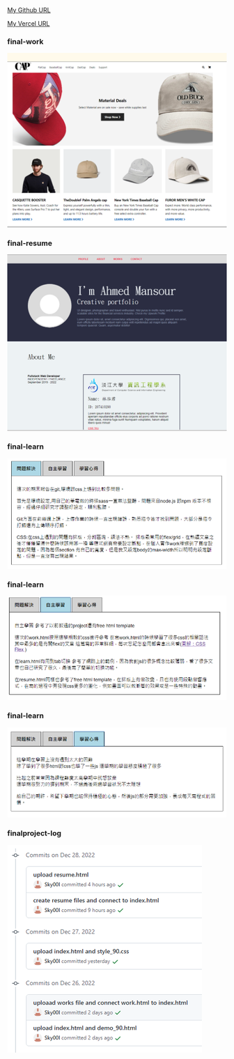 [My Github URL](https://github.com/Sky00l/1111-sweb-1N-demo-207410290)

[My Vercel URL](https://1111-sweb-1-n-demo-207410290-dl4i.vercel.app/)

### final-work
![](./images/work.PNG)

### final-resume
![](./images/resume.PNG)

### final-learn
![](./images/learn-1.PNG)

### final-learn
![](./images/learn-2.PNG)

### final-learn
![](./images/learn-3.PNG)

### finalproject-log
![](./images/finalproject-log.PNG)
